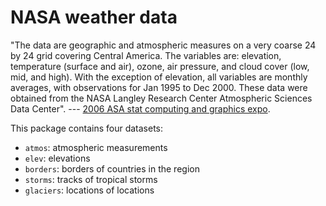 # NASA weather data

"The data are geographic and atmospheric measures on a very coarse 24 by 24 grid covering Central America. The variables are: elevation, temperature (surface and air), ozone, air pressure, and cloud cover (low, mid, and high). With the exception of elevation, all variables are monthly averages, with observations for Jan 1995 to Dec 2000. These data were obtained from the NASA Langley Research Center Atmospheric Sciences Data Center". --- [2006 ASA stat computing and graphics expo](https://community.amstat.org/jointscsg-section/dataexpo/dataexpo2006).

This package contains four datasets:

* `atmos`: atmospheric measurements
* `elev`: elevations
* `borders`: borders of countries in the region
* `storms`: tracks of tropical storms
* `glaciers`: locations of locations
